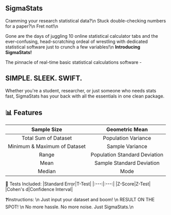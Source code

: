 ## SigmaStats

Cramming your research statistical data?\n
Stuck double-checking numbers for a paper?\n
Fret not!\n

Gone are the days of juggling 10 online statistical calculator tabs and the ever-confusing, head-scratching ordeal of wrestling with dedicated statistical software just to crunch a few variables!\n
**Introducing SigmaStats!**

The pinnacle of real-time basic statistical calculations software - 
## SIMPLE. SLEEK. SWIFT.

Whether you're a student, researcher, or just someone who needs stats fast, SigmaStats has your back with all the essentials in one clean package.

## 📊 Features
|Sample Size|Geometric Mean| 
|:---:|:---:|
|Total Sum of Dataset|Population Variance|
|Minimum & Maximum of Dataset|Sample Variance|
|Range      |Population Standard Deviation|
|Mean       |Sample Standard Deviation|
|Median     |Mode|

🧪 Tests Included:
|Standard Error|T-Test| 
|:---:|:---:|
|Z-Score|Z-Test|
|Cohen's d|Confidence Interval|


❓Instructions: \n
Just input your dataset and boom! \n
RESULT ON THE SPOT! \n
No more hassle. No more noise. Just SigmaStats.\n
